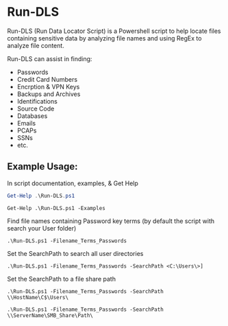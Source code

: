 Run-DLS
=======
Run-DLS (Run Data Locator Script) is a Powershell script to help locate files containing sensitive data by analyzing file names and using RegEx to analyze file content. 

Run-DLS can assist in finding: 
  * Passwords
  * Credit Card Numbers
  * Encrption & VPN Keys
  * Backups and Archives
  * Identifications
  * Source Code 
  * Databases
  * Emails
  * PCAPs
  * SSNs
  * etc.

## Example Usage: 
In script documentation, examples, & Get Help 
```Powershell
Get-Help .\Run-DLS.ps1
```
```
Get-Help .\Run-DLS.ps1 -Examples
```

Find file names containing Password key terms (by default the script with search your User folder) 
```
.\Run-DLS.ps1 -Filename_Terms_Passwords
```

Set the SearchPath to search all user directories 
```
.\Run-DLS.ps1 -Filename_Terms_Passwords -SearchPath <C:\Users\>]
```

Set the SearchPath to a file share path 
```
.\Run-DLS.ps1 -Filename_Terms_Passwords -SearchPath \\HostName\C$\Users\
```
```
.\Run-DLS.ps1 -Filename_Terms_Passwords -SearchPath \\ServerName\SMB_Share\Path\
```
